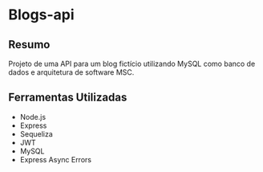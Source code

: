 # Blogs-api

## Resumo
Projeto de uma API para um blog fictício utilizando MySQL como banco de dados e arquitetura de software MSC.

## Ferramentas Utilizadas

- Node.js
- Express
- Sequeliza
- JWT
- MySQL
- Express Async Errors
